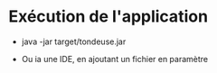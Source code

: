 # Exécution de l'application

- java -jar target/tondeuse.jar <chemin-du-fichier>

- Ou ia une IDE, en ajoutant un fichier en paramètre
